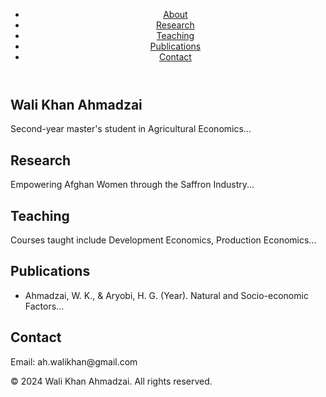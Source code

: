 <link rel="stylesheet" href="style.css">
<!DOCTYPE html>
<html lang="en">
<head>
    <meta charset="UTF-8">
    <meta name="viewport" content="width=device-width, initial-scale=1.0">
    <title>Wali Khan Ahmadzai</title>
    <link rel="stylesheet" href="style.css">
</head>
<body>
    <header>
        <nav>
            <ul>
                <li><a href="#about">About</a></li>
                <li><a href="#research">Research</a></li>
                <li><a href="#teaching">Teaching</a></li>
                <li><a href="#publications">Publications</a></li>
                <li><a href="#contact">Contact</a></li>
            </ul>
        </nav>
    </header>
    <main>
        <section id="about">
            <h1>Wali Khan Ahmadzai</h1>
            <p>Second-year master's student in Agricultural Economics...</p>
        </section>
        <section id="research">
            <h2>Research</h2>
            <p>Empowering Afghan Women through the Saffron Industry...</p>
        </section>
        <section id="teaching">
            <h2>Teaching</h2>
            <p>Courses taught include Development Economics, Production Economics...</p>
        </section>
        <section id="publications">
            <h2>Publications</h2>
            <ul>
                <li>Ahmadzai, W. K., & Aryobi, H. G. (Year). Natural and Socio-economic Factors...</li>
            </ul>
        </section>
        <section id="contact">
            <h2>Contact</h2>
            <p>Email: ah.walikhan@gmail.com</p>
        </section>
    </main>
    <footer>
        <p>&copy; 2024 Wali Khan Ahmadzai. All rights reserved.</p>
    </footer>
</body>
</html>
